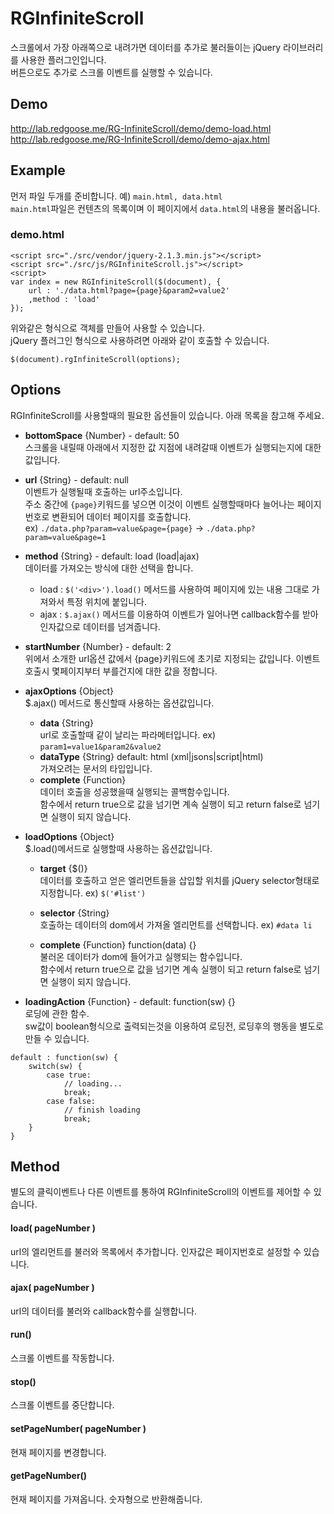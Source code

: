 # RGInfiniteScroll

스크롤에서 가장 아래쪽으로 내려가면 데이터를 추가로 불러들이는 jQuery 라이브러리를 사용한 플러그인입니다.  
버튼으로도 추가로 스크롤 이벤트를 실행할 수 있습니다.  


## Demo
http://lab.redgoose.me/RG-InfiniteScroll/demo/demo-load.html  
http://lab.redgoose.me/RG-InfiniteScroll/demo/demo-ajax.html


## Example

먼저 파일 두개를 준비합니다. 예) `main.html, data.html`  
`main.html`파일은 컨텐츠의 목록이며 이 페이지에서 `data.html`의 내용을 불러옵니다.

### demo.html
```
<script src="./src/vendor/jquery-2.1.3.min.js"></script>
<script src="./src/js/RGInfiniteScroll.js"></script>
<script>
var index = new RGInfiniteScroll($(document), {
	url : './data.html?page={page}&param2=value2'
	,method : 'load'
});
```

위와같은 형식으로 객체를 만들어 사용할 수 있습니다.  
jQuery 플러그인 형식으로 사용하려면 아래와 같이 호출할 수 있습니다.

```
$(document).rgInfiniteScroll(options);
```


## Options
RGInfiniteScroll를 사용할때의 필요한 옵션들이 있습니다. 아래 목록을 참고해 주세요.

* __bottomSpace__ {Number} - default: 50  
스크롤을 내릴때 아래에서 지정한 값 지점에 내려갈때 이벤트가 실행되는지에 대한 값입니다.  

* __url__ {String} - default: null  
이벤트가 실행될때 호출하는 url주소입니다.  
주소 중간에 `{page}`키워드를 넣으면 이것이 이벤트 실행할때마다 늘어나는 페이지번호로 변환되어 데이터 페이지를 호출합니다.  
ex) `./data.php?param=value&page={page}` -> `./data.php?param=value&page=1`

* __method__ {String} - default: load (load|ajax)  
데이터를 가져오는 방식에 대한 선택을 합니다.

   * load : `$('<div>').load()` 메서드를 사용하여 페이지에 있는 내용 그대로 가져와서 특정 위치에 붙입니다.
   * ajax : `$.ajax()` 메서드를 이용하여 이벤트가 일어나면 callback함수를 받아 인자값으로 데이터를 넘겨줍니다.


* __startNumber__ {Number} - default: 2  
위에서 소개한 url옵션 값에서 {page}키워드에 초기로 지정되는 값입니다. 이벤트 호출시 몇페이지부터 부를건지에 대한 값을 정합니다.

* __ajaxOptions__ {Object}  
$.ajax() 메서드로 통신할때 사용하는 옵션값입니다.

	* __data__ {String}  
	url로 호출할때 같이 날리는 파라메터입니다. ex) `param1=value1&param2&value2`
	* __dataType__ {String} default: html (xml|jsons|script|html)  
	가져오려는 문서의 타입입니다.
	* __complete__ {Function}  
	데이터 호출을 성공했을때 실행되는 콜백함수입니다.  
	함수에서 return true으로 값을 넘기면 계속 실행이 되고 return false로 넘기면 실행이 되지 않습니다.


* __loadOptions__ {Object}  
$.load()메서드로 실행할때 사용하는 옵션값입니다.

	* __target__ {$()}  
	데이터를 호출하고 얻은 엘리먼트들을 삽입할 위치를 jQuery selector형태로 지정합니다. ex) `$('#list')`
	* __selector__ {String}  
	호출하는 데이터의 dom에서 가져올 엘리먼트를 선택합니다. ex) `#data li`

	* __complete__ {Function} function(data) {}  
	불러온 데이터가 dom에 들어가고 실행되는 함수입니다.  
	함수에서 return true으로 값을 넘기면 계속 실행이 되고 return false로 넘기면 실행이 되지 않습니다.


* __loadingAction__ {Function} - default: function(sw) {}  
로딩에 관한 함수.  
sw값이 boolean형식으로 출력되는것을 이용하여 로딩전, 로딩후의 행동을 별도로 만들 수 있습니다.
```
default : function(sw) {
	switch(sw) {
		case true:
			// loading...
			break;
		case false:
			// finish loading
			break;
	}
}
```


## Method
별도의 클릭이벤트나 다른 이벤트를 통하여 RGInfiniteScroll의 이벤트를 제어할 수 있습니다.

#### load( pageNumber )
url의 엘리먼트를 불러와 목록에서 추가합니다. 인자값은 페이지번호로 설정할 수 있습니다.

#### ajax( pageNumber )
url의 데이터를 불러와 callback함수를 실행합니다.

#### run()
스크롤 이벤트를 작동합니다.

#### stop()
스크롤 이벤트를 중단합니다.

#### setPageNumber( pageNumber )
현재 페이지를 변경합니다.

#### getPageNumber()
현재 페이지를 가져옵니다. 숫자형으로 반환해줍니다.
